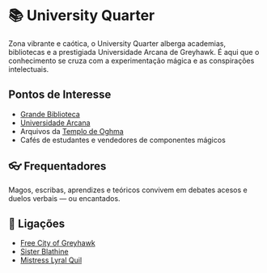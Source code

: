 # 📚 University Quarter

Zona vibrante e caótica, o University Quarter alberga academias, bibliotecas e a prestigiada Universidade Arcana de Greyhawk. É aqui que o conhecimento se cruza com a experimentação mágica e as conspirações intelectuais.

##  Pontos de Interesse

- [Grande Biblioteca]()
- [Universidade Arcana]()
- Arquivos da [Templo de Oghma]()
- Cafés de estudantes e vendedores de componentes mágicos

## 👓 Frequentadores

Magos, escribas, aprendizes e teóricos convivem em debates acesos e duelos verbais — ou encantados.

## 📎 Ligações

- [Free City of Greyhawk]()
- [Sister Blathine]()
- [Mistress Lyral Quil]()



















